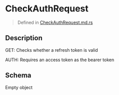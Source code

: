 # CheckAuthRequest
> Defined in [CheckAuthRequest.md.rs](../../../../../interface/src/interface/routes/auth/check_auth)

## Description
GET: Checks whether a refresh token is valid

AUTH: Requires an access token as the bearer token

## Schema

Empty object

